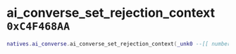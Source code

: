 # ai_converse_set_rejection_context `0xC4F468AA`

```lua
natives.ai_converse.ai_converse_set_rejection_context(_unk0 --[[ number ]])
```